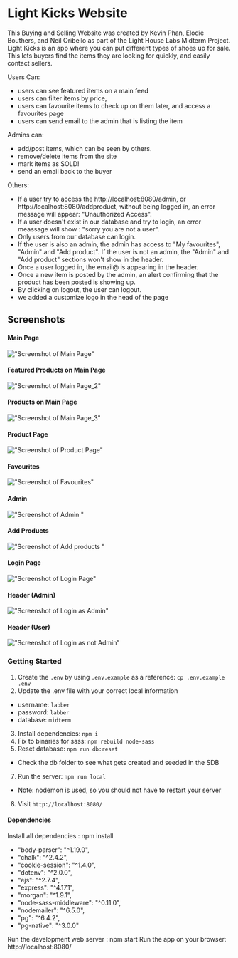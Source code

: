 Light Kicks Website
=========

This Buying and Selling Website was created by Kevin Phan, Elodie Bouthers, and Neil Oribello as part of the Light House Labs Midterm Project. Light Kicks is
an app where you can put different types of shoes up for sale. This lets buyers find the items they are looking for quickly, and easily contact sellers.

Users Can:

- users can see featured items on a main feed
- users can filter items by price,
- users can favourite items to check up on them later, and access a favourites page
- users can send email to the admin that is listing the item

Admins can:

- add/post items, which can be seen by others.
- remove/delete items from the site
- mark items as SOLD!
- send an email back to the buyer 

Others:
- If a user try to access the http://localhost:8080/admin, or http://localhost:8080/addproduct, without being logged in, an error message will appear: "Unauthorized Access". 
- If a user doesn't exist in our database and try to login, an error meassage will show : "sorry you are not a user".
- Only users from our database can login. 
- If the user is also an admin, the admin has access to "My favourites", "Admin" and "Add product". If the user is not an admin, the "Admin" and "Add product" sections won't show in the header.
- Once a user logged in, the email@ is appearing in the header.
- Once a new item is posted by the admin, an alert confirming that the product has been posted is showing up.
- By clicking on logout, the user can logout.
- we added a customize logo in the head of the page


## Screenshots

#### Main Page
!["Screenshot of Main Page"](https://github.com/elodiebhs/Buy-Sell-Website/blob/master/docs/main_1.png)

#### Featured Products on Main Page
!["Screenshot of Main Page_2"](https://github.com/elodiebhs/Buy-Sell-Website/blob/master/docs/main_2.png)

#### Products on Main Page
!["Screenshot of Main Page_3"](https://github.com/elodiebhs/Buy-Sell-Website/blob/master/docs/main_3.png)

#### Product Page
!["Screenshot of Product Page"](https://github.com/elodiebhs/Buy-Sell-Website/blob/master/docs/product_id.png)

#### Favourites
!["Screenshot of Favourites"](https://github.com/elodiebhs/Buy-Sell-Website/blob/master/docs/my_favourites.png)

#### Admin
!["Screenshot of Admin "](https://github.com/elodiebhs/Buy-Sell-Website/blob/master/docs/Admin_page.png)

#### Add Products
!["Screenshot of Add products "](https://github.com/elodiebhs/Buy-Sell-Website/blob/master/docs/Add_products.png)

#### Login Page
!["Screenshot of Login Page"](https://github.com/elodiebhs/Buy-Sell-Website/blob/master/docs/login.png)

#### Header (Admin)
!["Screenshot of Login as Admin"](https://github.com/elodiebhs/Buy-Sell-Website/blob/master/docs/Admin%20access.png)

#### Header (User)
!["Screenshot of Login as not Admin"](https://github.com/elodiebhs/Buy-Sell-Website/blob/master/docs/not%20admin.png)



### Getting Started

1. Create the `.env` by using `.env.example` as a reference: `cp .env.example .env`
2. Update the .env file with your correct local information 
  - username: `labber` 
  - password: `labber` 
  - database: `midterm`
3. Install dependencies: `npm i`
4. Fix to binaries for sass: `npm rebuild node-sass`
5. Reset database: `npm run db:reset`
  - Check the db folder to see what gets created and seeded in the SDB
7. Run the server: `npm run local`
  - Note: nodemon is used, so you should not have to restart your server
8. Visit `http://localhost:8080/`

#### Dependencies

Install all dependencies : npm install

- "body-parser": "^1.19.0",
- "chalk": "^2.4.2",
- "cookie-session": "^1.4.0",
- "dotenv": "^2.0.0",
- "ejs": "^2.7.4",
- "express": "^4.17.1",
- "morgan": "^1.9.1",
- "node-sass-middleware": "^0.11.0",
- "nodemailer": "^6.5.0",
- "pg": "^6.4.2",
- "pg-native": "^3.0.0"

Run the development web server : npm start
Run the app on your browser: http://localhost:8080/

